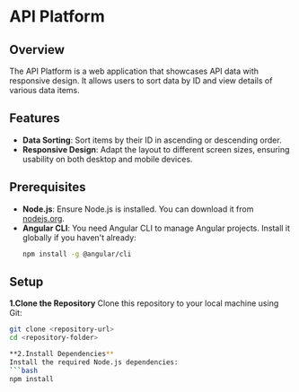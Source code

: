 # API Platform

## Overview

The API Platform is a web application that showcases API data with responsive design. It allows users to sort data by ID and view details of various data items.

## Features

- **Data Sorting**: Sort items by their ID in ascending or descending order.
- **Responsive Design**: Adapt the layout to different screen sizes, ensuring usability on both desktop and mobile devices.

## Prerequisites

- **Node.js**: Ensure Node.js is installed. You can download it from [nodejs.org](https://nodejs.org/).
- **Angular CLI**: You need Angular CLI to manage Angular projects. Install it globally if you haven't already:
  ```bash
  npm install -g @angular/cli

## Setup
**1.Clone the Repository**
Clone this repository to your local machine using Git:
  ```bash
  git clone <repository-url>
  cd <repository-folder>

**2.Install Dependencies**
Install the required Node.js dependencies:
  ```bash
  npm install
